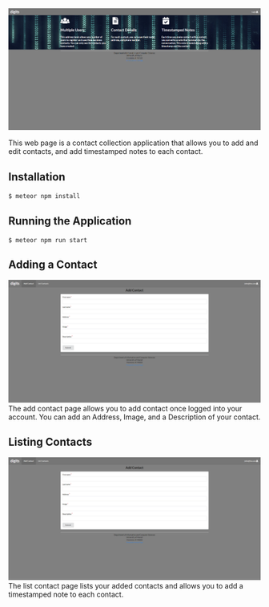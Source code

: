 <img src="doc/landing.png"/>

This web page is a contact collection application that allows you to add and edit contacts, and add timestamped notes to each contact.

## Installation

```
$ meteor npm install
```

## Running the Application

```
$ meteor npm run start
```

## Adding a Contact
<img src="doc/AddContact.png"/>
The add contact page allows you to add contact once logged into your account.
You can add an Address, Image, and a Description of your contact.

## Listing Contacts
<img src="doc/AddContact.png"/>
The list contact page lists your added contacts and allows you to add a timestamped note to each contact.


